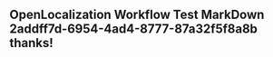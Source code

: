 <properties
ms.topic="hero-topic"
ms.test1="hero-topic"
ms.test2="test"/>


## OpenLocalization Workflow Test MarkDown 2addff7d-6954-4ad4-8777-87a32f5f8a8b thanks!



<!--HONumber=Jul16_HO2-->


